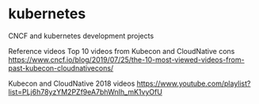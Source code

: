 # kubernetes
CNCF and kubernetes development projects

Reference videos
Top 10 videos from Kubecon and CloudNative cons
https://www.cncf.io/blog/2019/07/25/the-10-most-viewed-videos-from-past-kubecon-cloudnativecons/

Kubecon and CloudNative 2018 videos
https://www.youtube.com/playlist?list=PLj6h78yzYM2PZf9eA7bhWnIh_mK1vyOfU
